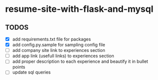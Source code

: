 # resume-site-with-flask-and-mysql

## TODOS

- [x] add requirements.txt file for packages
- [x] add config.py.sample for sampling config file
- [ ] add company site link to experiences section
- [ ] add app link (usefull links) to experiences section
- [ ] add proper description to each experience and beautify it in bullet points
- [ ] update sql queries
